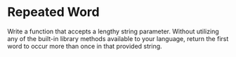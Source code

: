 # Repeated Word
Write a function that accepts a lengthy string parameter.
Without utilizing any of the built-in library methods available to your language, return the first word to occur more than once in that provided string.